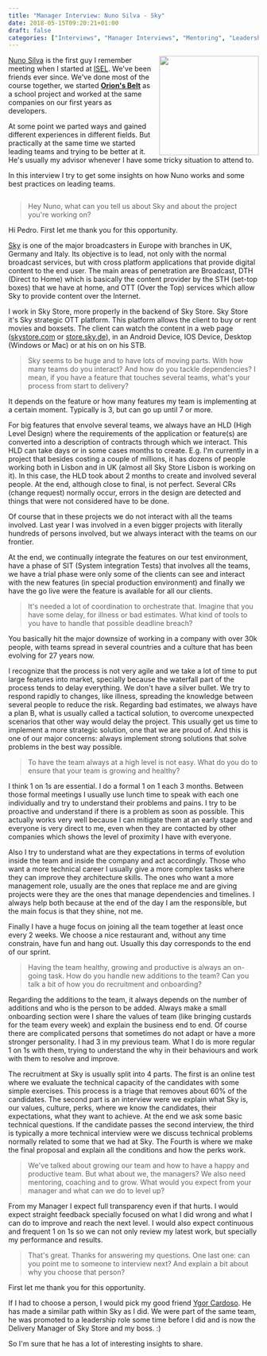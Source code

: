 ```yaml
---
title: "Manager Interview: Nuno Silva - Sky"
date: 2018-05-15T09:20:21+01:00
draft: false
categories: ["Interviews", "Manager Interviews", "Mentoring", "Leadership"]
---
```


<img src='/img/nuno-silva.jpeg' style='float:right; width:200px;margin-left:15px'/>

[Nuno Silva](https://www.linkedin.com/in/nunos/) is the first guy I remember
meeting when I started at [ISEL](https://www.isel.pt/en/). We've been friends
ever since. We've done most of the course together, we started **[Orion's Belt](https://www.onrpg.com/news/orions-belt-interview-back-to-the-roots/)**
as a school project and worked at the same companies on our first years as
developers.

At some point we parted ways and gained different experiences in different fields.
But practically at the same time we started leading teams and trying to be
better at it. He's usually my advisor whenever I have some tricky situation
to attend to.

In this interview I try to get some insights on how Nuno works and some best
practices on leading teams.


<div style='clear:both'></div>

<!--more-->

> Hey Nuno, what can you tell us about Sky and about the project you're
> working on?

Hi Pedro. First let me thank you for this opportunity.

[Sky](https://www.sky.com/) is one of the major broadcasters in Europe with branches in UK, Germany
and Italy. Its objective is to lead, not only with the normal broadcast
services, but with cross platform applications that provide digital content to
the end user. The main areas of penetration are Broadcast, DTH (Direct to Home) which is
basically the content provider by the STH (set-top boxes) that we have at home,
and OTT (Over the Top) services which allow Sky to provide content over the
Internet.

I work in Sky Store, more properly in the backend of Sky Store. Sky Store it's
Sky strategic OTT platform. This platform allows the client to buy or rent movies
and boxsets. The client can watch the content in a web page ([skystore.com](https://www.skystore.com)
or [store.sky.de](https://store.sky.de)),
in an Android Device, IOS Device, Desktop (Windows or Mac) or
at his on on his STB.

> Sky seems to be huge and to have lots of moving parts. With how many teams do
> you interact? And how do you tackle dependencies? I mean, if you have a
> feature that touches several teams, what's your process from start to delivery?

It depends on the feature or how many features my team is implementing at a
certain moment. Typically is 3, but can go up until 7 or more.

For big features that envolve several teams, we always have an HLD (High Level
Design) where the requirements of the application or feature(s) are converted
into a description of contracts through which we interact. This HLD can take
days or in some cases months to create. E.g. I'm currently in a project that
besides costing a couple of millions, it has dozens of people working both in
Lisbon and in UK (almost all Sky Store Lisbon is working on it). In this case,
the HLD took about 2 months to create and involved several people. At the end,
although close to final, is not perfect. Several CRs (change request) normally
occur, errors in the design are detected and things that were not considered
have to be done.

Of course that in these projects we do not interact with all the teams involved.
Last year I was involved in a even bigger projects with literally hundreds of
persons involved, but we always interact with the teams on our frontier.

At the end, we continually integrate the features on our test environment,
have a phase of SIT (System integration Tests) that involves all the teams, we
have a trial phase were only some of the clients can see and interact with the
new features (in special production environment) and finally we have the go live
were the feature is available for all our clients.

> It's needed a lot of coordination to orchestrate that. Imagine that you have
> some delay, for illness or bad estimates. What kind of tools to you have to
> handle that possible deadline breach?

You basically hit the major downsize of working in a company with over 30k
people, with teams spread in several countries and a culture that has been
evolving for 27 years now.

I recognize that the process is not very agile and we take a lot of time to
put large features into market, specially because the waterfall part of the
process tends to delay everything. We don't have a silver bullet. We try to
respond rapidly to changes, like illness, spreading the knowledge between
several people to reduce the risk. Regarding bad estimates, we always have a
plan B, what is usually called a tactical solution, to overcome unexpected
scenarios that other way would delay the project. This usually get us time to
implement a more strategic solution, one that we are proud of. And this is one
of our major concerns: always implement strong solutions that solve problems
in the best way possible.

> To have the team always at a high level is not easy. What do you do to
> ensure that your team is growing and healthy?

I think 1 on 1s are essential. I do a formal 1 on 1 each 3 months. Between
those formal meetings I usually use lunch time to speak with each one
individually and try to understand their problems and pains. I try to be
proactive and understand if there is a problem as soon as possible. This
actually works very well because I can mitigate them at an early stage and
everyone is very direct to me, even when they are contacted by other companies
which shows the level of proximity I have with everyone.

Also I try to understand what are they expectations in terms of evolution
inside the team and inside the company and act accordingly. Those who want a
more technical career I usually give a more complex tasks where they can improve
they architecture skills. The ones who want a more management role, usually are
the ones that replace me and are giving projects were they are the ones that
manage dependencies and timelines. I always help both because at the end of
the day I am the responsible, but the main focus is that they shine, not me.

Finally I have a huge focus on joining all the team together at least once
every 2 weeks. We choose a nice restaurant and, without any time constrain,
have fun and hang out. Usually this day corresponds to the end of our sprint.

> Having the team healthy, growing and productive is always an on-going task.
> How do you handle new additions to the team? Can you talk a bit of how you
> do recruitment and onboarding?

Regarding the additions to the team, it always depends on the number of
additions and who is the person to be added. Always make a small onboarding
section were I share the values of team (like bringing custards for the team
every week) and explain the business end to end. Of course there are complicated
persons that sometimes do not adapt or have a more stronger personality.
I had 3 in my previous team. What I do is more regular 1 on 1s with them,
trying to understand the why in their behaviours and work with them to resolve
and improve.

The recruitment at Sky is usually split into 4 parts. The first is an online
test where we evaluate the technical capacity of the candidates with some
simple exercises. This process is a triage that removes about 60% of the
candidates. The second part is an interview were we explain what Sky is,
our values, culture, perks, where we know the candidates, their expectations,
what they want to achieve. At the end we ask some basic technical questions.
If the candidate passes the second interview, the third is typically a more
technical interview were we discuss technical problems normally related to
some that we had at Sky. The Fourth is where we make the final proposal and
explain all the conditions and how the perks work.

> We've talked about growing our team and how to have a happy and productive
> team. But what about we, the managers? We also need mentoring, coaching and
> to grow. What would you expect from your manager and what can we do
> to level up?

From my Manager I expect full transparency even if that hurts. I would expect
straight feedback specially focused on what I did wrong and what I can do to
improve and reach the next level. I would also expect continuous and frequent
1 on 1s so we can not only review my latest work, but specially my
performance and results.

> That's great. Thanks for answering my questions. One last one: can you point
> me to someone to interview next? And explain a bit about why you choose
> that person?

First let me thank you for this opportunity.

If I had to choose a person, I would pick my good friend [Ygor Cardoso](https://www.linkedin.com/in/ygorcardoso/).
He has made a similar path within Sky as I did. We were part of the same team,
he was promoted to a leadership role some time before I did and is now the
Delivery Manager of Sky Store and my boss. :)

So I'm sure that he has a lot of interesting insights to share.
